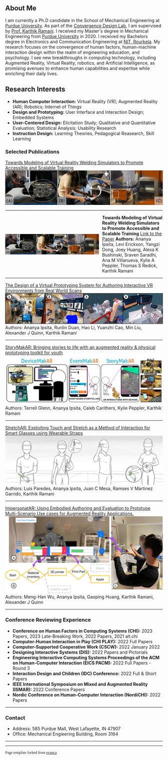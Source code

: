 ## About Me
I am currently a Ph.D candidate in the School of Mechanical Engineering at [Purdue University](https://purdue.edu/). As part of the [Convergence Design Lab](https://engineering.purdue.edu/cdesign/wp/), I am supervised by [Prof. Karthik Ramani](https://engineering.purdue.edu/~ramani/wordpress/featured-content/about/). I received my Master's degree in Mechanical Engineering from [Purdue University](https://purdue.edu/) in 2020. I received my Bachelors degree in Electronics and Communication Engineering at [NIT, Rourkela](https://www.nitrkl.ac.in/). My research focuses on the convergence of human factors, human-machine interaction design within the realm of engineering education, and psychology. I see new breakthroughs in computing technology, including Augmented Reality, Virtual Reality, robotics, and Artificial Intelligence, as promising avenues to enhance human capabilities and expertise while enriching their daily lives.

## Research Interests
- <strong>Human Computer Interaction:</strong> Virtual Reality (VR); Augmented Reality (AR); Robotics; Internet of Things
- <strong>Design and Prototyping:</strong> User Interface and Interaction Design; Embedded Systems
- <strong>User-Centered Design:</strong> Elicitation Study; Qualitative and Quantitative Evaluation; Statistical Analysis; Usability Research
- <strong>Instruction Design:</strong> Learning Theories, Pedagogical Reasearch, Skill Learning

### Selected Publications

[Towards Modeling of Virtual Reality Welding Simulators to Promote Accessible and Scalable Training](https://dl.acm.org/doi/abs/10.1145/3491102.3517696)
<img src="images/VRWeldLearner.jpg?raw=true"/>

---
<div style="display: flex; align-items: center;">
  <img src="images/VRWeldLearner.jpg" style="max-width: 300px; max-height: auto; margin-right: 10px;">
  <div>
    <strong>Towards Modeling of Virtual Reality Welding Simulators to Promote Accessible and Scalable Training</strong>
    <a href="https://dl.acm.org/doi/abs/10.1145/3491102.3517696">Link to the Paper</a>
    <strong>Authors:</strong> Ananya Ipsita, Levi Erickson, Yangzi Dong, Joey Huang, Alexa K Bushinski, Sraven Saradhi, Ana M Villanueva, Kylie A Peppler, Thomas S Redick, Karthik Ramani
  </div>
</div>

---
[The Design of a Virtual Prototyping System for Authoring Interactive VR Environments from Real World Scans](https://doi.org/10.1115/1.4062970)
<img src="images/VRFromX.jpg?raw=true"/>
Authors: Ananya Ipsita, Runlin Duan, Hao Li, Yuanzhi Cao, Min Liu, Alexander J Quinn, Karthik Ramani

---
[StoryMakAR: Bringing stories to life with an augmented reality & physical prototyping toolkit for youth](https://dl.acm.org/doi/abs/10.1145/3313831.3376790)
<img src="images/StoryMakAR.jpg?raw=true"/>
Authors: Terrell Glenn, Ananya Ipsita, Caleb Carithers, Kylie Peppler, Karthik Ramani

---
[StretchAR: Exploiting Touch and Stretch as a Method of Interaction for Smart Glasses using Wearable Straps](https://dl.acm.org/doi/abs/10.1145/3550305)
<img src="images/StretchAR.jpg?raw=true"/>
Authors: Luis Paredes, Ananya Ipsita, Juan C Mesa, Ramses V Martinez Garrido, Karthik Ramani

---
[ImpersonatAR: Using Embodied Authoring and Evaluation to Prototype Multi-Scenario Use cases for Augmented Reality Applications.](https://doi.org/10.1115/1.4063558)
<img src="images/ImpersonatAR.jpg?raw=true"/>
Authors: Meng-Han Wu, Ananya Ipsita, Gaoping Huang, Karthik Ramani, Alexander J Quinn

---

### Conference Reviewing Experience

- <strong>Conference on Human Factors in Computing Systems (CHI):</strong> 2023 Papers, 2023 Late-Breaking Work, 2022 Papers, 2021 alt.chi
- <strong>Computer-Human Interaction in Play (CHI PLAY):</strong> 2022 Full Papers
- <strong>Computer-Supported Cooperative Work (CSCW):</strong> 2022 January 2022
- <strong>Designing Interactive Systems (DIS):</strong> 2022 Papers and Pictorials
- <strong>Engineering Interactive Computing Systems Proceedings of the ACM on Human-Computer Interaction (EICS PACM):</strong> 2022 Full Papers - Round 3
- <strong>Interaction Design and Children (IDC) Conference:</strong> 2022 Full & Short Papers
- <strong>IEEE International Symposium on Mixed and Augmented Reality (ISMAR):</strong> 2022 Conference Papers
- <strong>Nordic Conference on Human-Computer Interaction (NordiCHI):</strong> 2022 Papers

---

### Contact

- Address: 585 Purdue Mall, West Lafayette, IN 47907
- Office: Mechanical Engieering Building, Room 3164

---




---
<p style="font-family: 'Crimson Pro', serif; font-size: 12px; text-align: justify">Page template forked from <a href="https://github.com/evanca/quick-portfolio">evanca</a></p>

<!-- Remove above link if you don't want to attibute -->
